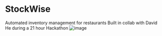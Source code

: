 # StockWise
Automated inventory management for restaurants 
Built in collab with David He during a 21 hour Hackathon
![image](https://github.com/s3anfinnegan/StockWise/assets/108742777/2d8350dd-33b1-445e-8243-a791fe7561d2)

